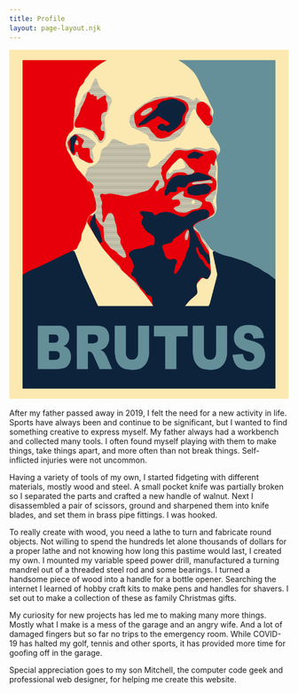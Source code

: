 ```yaml
---
title: Profile
layout: page-layout.njk
---
```

![Brutus](/static/img/uploads/brutus.jpg)

After my father passed away in 2019, I felt the need for a new activity in life.  Sports have always been and continue to be significant, but I wanted to find something creative to express myself.  My father always had a workbench and collected many tools.  I often found myself playing with them to make things, take things apart, and more often than not break things.  Self-inflicted injuries were not uncommon.

Having a variety of tools of my own, I started fidgeting with different materials, mostly wood and steel.  A small pocket knife was partially broken so I separated the parts and crafted a new handle of walnut.  Next I disassembled a pair of scissors, ground and sharpened them into knife blades, and set them in brass pipe fittings.  I was hooked.

To really create with wood, you need a lathe to turn and fabricate round objects.  Not willing to spend the hundreds let alone thousands of dollars for a proper lathe and not knowing how long this pastime would last, I created my own.  I mounted my variable speed power drill, manufactured a turning mandrel out of a threaded steel rod and some bearings.  I turned a handsome piece of wood into a handle for a bottle opener.  Searching the internet I learned of hobby craft kits to make pens and handles for shavers.  I set out to make a collection of these as family Christmas gifts.

My curiosity for new projects has led me to making many more things.  Mostly what I make is a mess of the garage and an angry wife.  And a lot of damaged fingers but so far no trips to the emergency room.  While COVID-19 has halted my golf, tennis and other sports, it has provided more time for goofing off in the garage.

Special appreciation goes to my son Mitchell, the computer code geek and professional web designer, for helping me create this website.